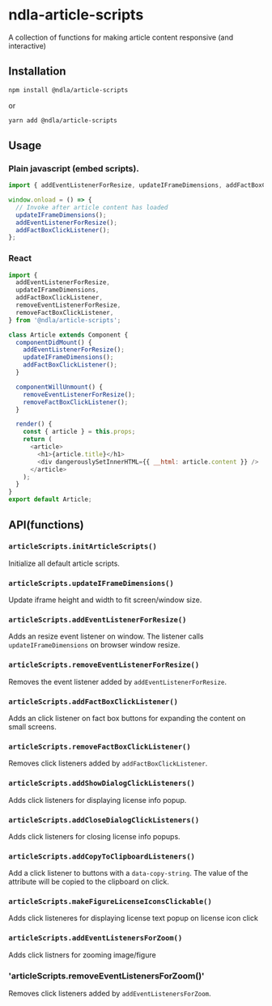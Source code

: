 # ndla-article-scripts

A collection of functions for making article content responsive (and interactive)

## Installation

```sh
npm install @ndla/article-scripts
```

or

```sh
yarn add @ndla/article-scripts
```

## Usage

### Plain javascript (embed scripts).

```javascript
import { addEventListenerForResize, updateIFrameDimensions, addFactBoxClickListener } from '@ndla/article-scripts';

window.onload = () => {
  // Invoke after article content has loaded
  updateIFrameDimensions();
  addEventListenerForResize();
  addFactBoxClickListener();
};
```

### React

```javascript
import {
  addEventListenerForResize,
  updateIFrameDimensions,
  addFactBoxClickListener,
  removeEventListenerForResize,
  removeFactBoxClickListener,
} from '@ndla/article-scripts';

class Article extends Component {
  componentDidMount() {
    addEventListenerForResize();
    updateIFrameDimensions();
    addFactBoxClickListener();
  }

  componentWillUnmount() {
    removeEventListenerForResize();
    removeFactBoxClickListener();
  }

  render() {
    const { article } = this.props;
    return (
      <article>
        <h1>{article.title}</h1>
        <div dangerouslySetInnerHTML={{ __html: article.content }} />
      </article>
    );
  }
}
export default Article;
```

## API(functions)

### `articleScripts.initArticleScripts()`

Initialize all default article scripts.

### `articleScripts.updateIFrameDimensions()`

Update iframe height and width to fit screen/window size.

### `articleScripts.addEventListenerForResize()`

Adds an resize event listener on window. The listener calls `updateIFrameDimensions` on browser window resize.

### `articleScripts.removeEventListenerForResize()`

Removes the event listener added by `addEventListenerForResize`.

### `articleScripts.addFactBoxClickListener()`

Adds an click listener on fact box buttons for expanding the content on small screens.

### `articleScripts.removeFactBoxClickListener()`

Removes click listeners added by `addFactBoxClickListener`.

### `articleScripts.addShowDialogClickListeners()`

Adds click listeners for displaying license info popup.

### `articleScripts.addCloseDialogClickListeners()`

Adds click listeners for closing license info popups.

### `articleScripts.addCopyToClipboardListeners()`

Add a click listener to buttons with a `data-copy-string`. The value of the attribute will be copied to the clipboard on click.

### `articleScripts.makeFigureLicenseIconsClickable()`

Adds click listeneres for displaying license text popup on license icon click

### `articleScripts.addEventListenersForZoom()`

Adds click listners for zooming image/figure

### 'articleScripts.removeEventListenersForZoom()'

Removes click listeners added by `addEventListenersForZoom`.
